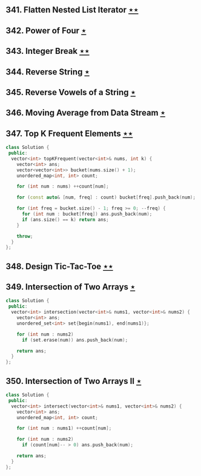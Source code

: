 ## 341. Flatten Nested List Iterator [$\star\star$](https://leetcode.com/problems/flatten-nested-list-iterator)

## 342. Power of Four [$\star$](https://leetcode.com/problems/power-of-four)

## 343. Integer Break [$\star\star$](https://leetcode.com/problems/integer-break)

## 344. Reverse String [$\star$](https://leetcode.com/problems/reverse-string)

## 345. Reverse Vowels of a String [$\star$](https://leetcode.com/problems/reverse-vowels-of-a-string)

## 346. Moving Average from Data Stream [$\star$](https://leetcode.com/problems/moving-average-from-data-stream)

## 347. Top K Frequent Elements [$\star\star$](https://leetcode.com/problems/top-k-frequent-elements)

```cpp
class Solution {
 public:
  vector<int> topKFrequent(vector<int>& nums, int k) {
    vector<int> ans;
    vector<vector<int>> bucket(nums.size() + 1);
    unordered_map<int, int> count;

    for (int num : nums) ++count[num];

    for (const auto& [num, freq] : count) bucket[freq].push_back(num);

    for (int freq = bucket.size() - 1; freq >= 0; --freq) {
      for (int num : bucket[freq]) ans.push_back(num);
      if (ans.size() == k) return ans;
    }

    throw;
  }
};
```

## 348. Design Tic-Tac-Toe [$\star\star$](https://leetcode.com/problems/design-tic-tac-toe)

## 349. Intersection of Two Arrays [$\star$](https://leetcode.com/problems/intersection-of-two-arrays)

```cpp
class Solution {
 public:
  vector<int> intersection(vector<int>& nums1, vector<int>& nums2) {
    vector<int> ans;
    unordered_set<int> set{begin(nums1), end(nums1)};

    for (int num : nums2)
      if (set.erase(num)) ans.push_back(num);

    return ans;
  }
};
```

## 350. Intersection of Two Arrays II [$\star$](https://leetcode.com/problems/intersection-of-two-arrays-ii)

```cpp
class Solution {
 public:
  vector<int> intersect(vector<int>& nums1, vector<int>& nums2) {
    vector<int> ans;
    unordered_map<int, int> count;

    for (int num : nums1) ++count[num];

    for (int num : nums2)
      if (count[num]-- > 0) ans.push_back(num);

    return ans;
  }
};
```
